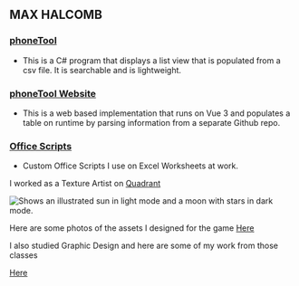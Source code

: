 ## MAX HALCOMB

### [phoneTool](https://github.com/dirtydanisreal/phoneTool)  
  - This is a C# program that displays a list view that is populated from a csv file. It is searchable and is lightweight.

### [phoneTool Website](https://github.com/dirtydanisreal/dirtydanisreal.github.io)
  - This is a web based implementation that runs on Vue 3 and populates a table on runtime by parsing information from a separate Github repo.

### [Office Scripts](https://github.com/dirtydanisreal/OfficeScripts)
  - Custom Office Scripts I use on Excel Worksheets at work.




I worked as a Texture Artist on [Quadrant](https://store.steampowered.com/app/365320/Quadrant/)


<picture>
  <source media="(prefers-color-scheme: dark)" srcset="https://shared.fastly.steamstatic.com/store_item_assets/steam/apps/365320/header.jpg">
  <source media="(prefers-color-scheme: light)" srcset="https://shared.fastly.steamstatic.com/store_item_assets/steam/apps/365320/header.jpg">
  <img alt="Shows an illustrated sun in light mode and a moon with stars in dark mode." src="https://shared.fastly.steamstatic.com/store_item_assets/steam/apps/365320/header.jpg?t=1484599110">
</picture>



Here are some photos of the assets I designed for the game [Here](https://flic.kr/s/aHBqjC5NFR)

I also studied Graphic Design and here are some of my work from those classes 

[Here](https://flic.kr/s/aHBqjC5NFL)
<!--
**dirtydanisreal/dirtydanisreal** is a ✨ _special_ ✨ repository because its `README.md` (this file) appears on your GitHub profile.

Here are some ideas to get you started:

- 🔭 I’m currently working on ...
- 🌱 I’m currently learning ...
- 👯 I’m looking to collaborate on ...
- 🤔 I’m looking for help with ...
- 💬 Ask me about ...
- 📫 How to reach me: ...
- 😄 Pronouns: ...
- ⚡ Fun fact: ...
-->

